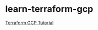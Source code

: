 # learn-terraform-gcp

[Terraform GCP Tutorial](https://developer.hashicorp.com/terraform/tutorials/gcp-get-started/google-cloud-platform-build)